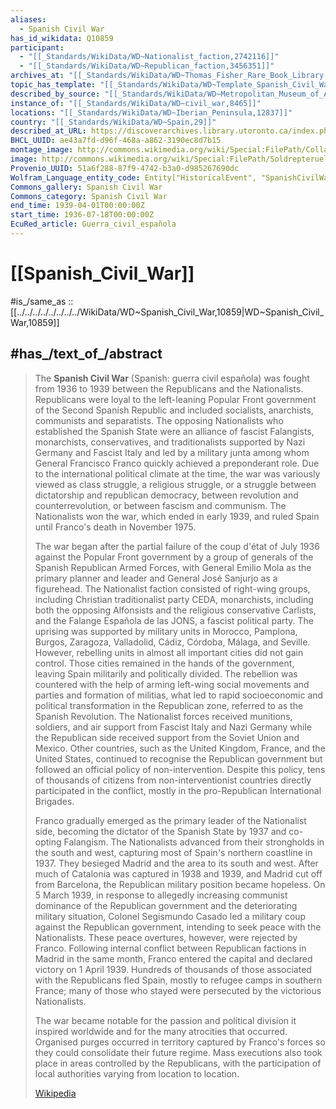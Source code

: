 ```yaml
---
aliases:
  - Spanish Civil War
has_id_wikidata: Q10859
participant:
  - "[[_Standards/WikiData/WD~Nationalist_faction,2742116]]"
  - "[[_Standards/WikiData/WD~Republican_faction,3456351]]"
archives_at: "[[_Standards/WikiData/WD~Thomas_Fisher_Rare_Book_Library,7789602]]"
topic_has_template: "[[_Standards/WikiData/WD~Template_Spanish_Civil_War,22676616]]"
described_by_source: "[[_Standards/WikiData/WD~Metropolitan_Museum_of_Art_Tagging_Vocabulary,106727050]]"
instance_of: "[[_Standards/WikiData/WD~civil_war,8465]]"
locations: "[[_Standards/WikiData/WD~Iberian_Peninsula,12837]]"
country: "[[_Standards/WikiData/WD~Spain,29]]"
described_at_URL: https://discoverarchives.library.utoronto.ca/index.php/spanish-civil-war-collection
BHCL_UUID: ae43a7fd-d96f-468a-a862-3190ec8d7b15
montage_image: http://commons.wikimedia.org/wiki/Special:FilePath/Collage%20guerra%20civile%20spagnola.png
image: http://commons.wikimedia.org/wiki/Special:FilePath/Soldrepteruel1937.jpg
Provenio_UUID: 51a6f288-87f9-4742-b3a0-d985267690dc
Wolfram_Language_entity_code: Entity["HistoricalEvent", "SpanishCivilWarBegins"]
Commons_gallery: Spanish Civil War
Commons_category: Spanish Civil War
end_time: 1939-04-01T00:00:00Z
start_time: 1936-07-18T00:00:00Z
EcuRed_article: Guerra_civil_española
---
```



# [[Spanish_Civil_War]]

#is_/same_as :: [[../../../../../../../../WikiData/WD~Spanish_Civil_War,10859|WD~Spanish_Civil_War,10859]]


## #has_/text_of_/abstract 

> The **Spanish Civil War** (Spanish: guerra civil española) was fought from 1936 to 1939 between the Republicans and the Nationalists. Republicans were loyal to the left-leaning Popular Front government of the Second Spanish Republic and included socialists, anarchists, communists and separatists. The opposing Nationalists who established the Spanish State were an alliance of fascist Falangists, monarchists, conservatives, and traditionalists supported by Nazi Germany and Fascist Italy and led by a military junta among whom General Francisco Franco quickly achieved a preponderant role. Due to the international political climate at the time, the war was variously viewed as class struggle, a religious struggle, or a struggle between dictatorship and republican democracy, between revolution and counterrevolution, or between fascism and communism. The Nationalists won the war, which ended in early 1939, and ruled Spain until Franco's death in November 1975.
>
> The war began after the partial failure of the coup d'état of July 1936 against the Popular Front government by a group of generals of the Spanish Republican Armed Forces, with General Emilio Mola as the primary planner and leader and General José Sanjurjo as a figurehead. The Nationalist faction consisted of right-wing groups, including Christian traditionalist party CEDA, monarchists, including both the opposing Alfonsists and the religious conservative Carlists, and the Falange Española de las JONS, a fascist political party. The uprising was supported by military units in Morocco, Pamplona, Burgos, Zaragoza, Valladolid, Cádiz, Córdoba, Málaga, and Seville. However, rebelling units in almost all important cities did not gain control. Those cities remained in the hands of the government, leaving Spain militarily and politically divided. The rebellion was countered with the help of arming left-wing social movements and parties and formation of militias, what led to rapid socioeconomic and political transformation in the Republican zone, referred to as the Spanish Revolution. The Nationalist forces received munitions, soldiers, and air support from Fascist Italy and Nazi Germany while the Republican side received support from the Soviet Union and Mexico. Other countries, such as the United Kingdom, France, and the United States, continued to recognise the Republican government but followed an official policy of non-intervention. Despite this policy, tens of thousands of citizens from non-interventionist countries directly participated in the conflict, mostly in the pro-Republican International Brigades.
>
> Franco gradually emerged as the primary leader of the Nationalist side, becoming the dictator of the Spanish State by 1937 and co-opting Falangism. The Nationalists advanced from their strongholds in the south and west, capturing most of Spain's northern coastline in 1937. They besieged Madrid and the area to its south and west. After much of Catalonia was captured in 1938 and 1939, and Madrid cut off from Barcelona, the Republican military position became hopeless. On 5 March 1939, in response to allegedly increasing communist dominance of the Republican government and the deteriorating military situation, Colonel Segismundo Casado led a military coup against the Republican government, intending to seek peace with the Nationalists. These peace overtures, however, were rejected by Franco. Following internal conflict between Republican factions in Madrid in the same month, Franco entered the capital and declared victory on 1 April 1939. Hundreds of thousands of those associated with the Republicans fled Spain, mostly to refugee camps in southern France; many of those who stayed were persecuted by the victorious Nationalists.
>
> The war became notable for the passion and political division it inspired worldwide and for the many atrocities that occurred. Organised purges occurred in territory captured by Franco's forces so they could consolidate their future regime. Mass executions also took place in areas controlled by the Republicans, with the participation of local authorities varying from location to location.
>
> [Wikipedia](https://en.wikipedia.org/wiki/Spanish%20Civil%20War)